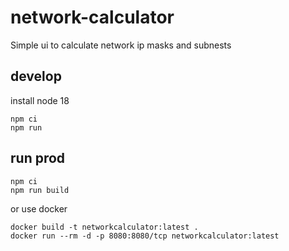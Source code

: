 # network-calculator

Simple ui to calculate network ip masks and subnests

## develop

install node 18

```
npm ci
npm run
```

## run prod

```
npm ci
npm run build
```
or use docker

```
docker build -t networkcalculator:latest .
docker run --rm -d -p 8080:8080/tcp networkcalculator:latest 
```
